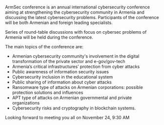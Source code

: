 ArmSec conference is an annual international cybersecurity conference aiming at strengthening the cybersecurity community in Armenia and discussing the latest cybersecurity problems. Participants of the conference will be both Armenian and foreign leading specialists.

Series of round-table discussions with focus on cybersec problems of Armenia will be held during the conference.

The main topics of the conference are:

- Armenian cybersecurity community's involvement in the digital transformation of the private sector and e-gov/gov-tech
- Armenia’s critical infrastructures’ protection from cyber attacks
- Public awareness of information security issues
- Cybersecurity inclusion in the educational system
- Public sharing of information about cyber attacks
- Ransomware type of attacks on Armenian corporations: possible protection solutions and influences
- APT type of attacks on Armenian governmental and private organizations
- Cybersecurity risks and cryptography in blockchain systems.

Looking forward to meeting you all on November 24, 9:30 AM

